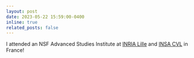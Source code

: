 ```yaml
---
layout: post
date: 2023-05-22 15:59:00-0400
inline: true
related_posts: false
---
```


I attended an NSF Advanced Studies Institute at [INRIA Lille](https://www.inria.fr/en/inria-centre-university-lille) and [INSA CVL](https://www.insa-centrevaldeloire.fr/en/insa-centre-val-de-loire/bourges-campus) in France!
